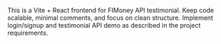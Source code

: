 <!-- Use this file to provide workspace-specific custom instructions to Copilot. For more details, visit https://code.visualstudio.com/docs/copilot/copilot-customization#_use-a-githubcopilotinstructionsmd-file -->

This is a Vite + React frontend for FIMoney API testimonial. Keep code scalable, minimal comments, and focus on clean structure. Implement login/signup and testimonial API demo as described in the project requirements.
